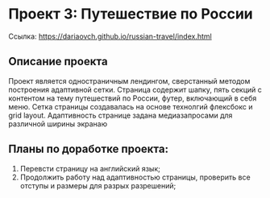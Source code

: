 # Проект 3: Путешествие по России

Ссылка: https://dariaovch.github.io/russian-travel/index.html

## Описание проекта 

Проект является одностраничным лендингом, сверстанный методом построения адаптивной сетки. Страница содержит шапку, пять секций с контентом на тему путешествий по России, футер, включающий в себя меню. 
Сетка страницы создавалась на основе технолгий флексбокс и grid layout. 
Адаптивность странице задана медиазапросами для различной ширины экранаю

## Планы по доработке проекта:

1. Перевсти страницу на английский язык;
2. Продолжить работу над адаптивностью страницы, проверить все отступы и размеры для разрых разрешений;

